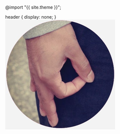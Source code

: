 ---
---

@import "{{ site.theme }}";

header {
  display: none;
}
![Test Image 1](circle_game-1.jpg)
